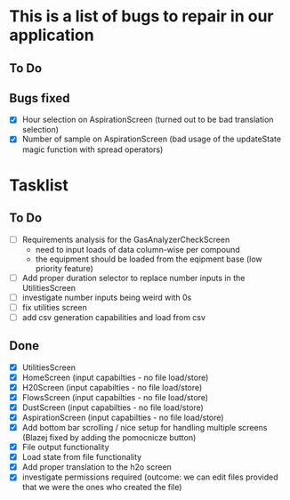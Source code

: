 # This is a list of bugs to repair in our application

## To Do

## Bugs fixed

- [X] Hour selection on AspirationScreen (turned out to be bad translation selection)
- [X] Number of sample on AspirationScreen (bad usage of the updateState magic function with spread operators)

# Tasklist

## To Do

- [ ] Requirements analysis for the GasAnalyzerCheckScreen
  - need to input loads of data column-wise per compound
  - the equipment should be loaded from the eqipment base (low priority feature)
- [ ] Add proper duration selector to replace number inputs in the UtilitiesScreen
- [ ] investigate number inputs being weird with 0s
- [ ] fix utilities screen
- [ ] add csv generation capabilities and load from csv

## Done

- [X] UtilitiesScreen
- [X] HomeScreen (input capabilties - no file load/store)
- [X] H20Screen (input capabilties - no file load/store)
- [X] FlowsScreen (input capabilties - no file load/store)
- [X] DustScreen (input capabilties - no file load/store)
- [X] AspirationScreen (input capabilties - no file load/store)
- [X] Add bottom bar scrolling / nice setup for handling multiple screens (Blazej fixed by adding the pomocnicze button)
- [X] File output functionality
- [X] Load state from file functionality
- [X] Add proper translation to the h2o screen
- [X] investigate permissions required (outcome: we can edit files provided that
      we were the ones who created the file)
